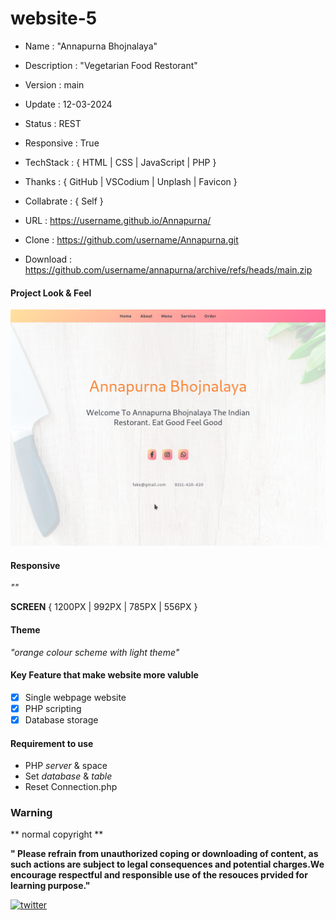 
# website-5

- Name : "Annapurna Bhojnalaya"

- Description : "Vegetarian Food Restorant"

- Version : main

- Update : 12-03-2024

- Status : REST

- Responsive : True

- TechStack : { HTML | CSS | JavaScript | PHP }

- Thanks : { GitHub | VSCodium | Unplash | Favicon }

- Collabrate : { Self }

- URL : https://username.github.io/Annapurna/

- Clone : https://github.com/username/Annapurna.git

- Download : https://github.com/username/annapurna/archive/refs/heads/main.zip

#### Project Look & Feel

![NETWORK_ERROR](./data/annapurnaHome.png)

#### Responsive

_""_

  **SCREEN** { 1200PX | 992PX | 785PX | 556PX }

#### Theme

_"orange colour scheme with light theme"_

#### Key Feature that make website more valuble

 - [x] Single webpage website
 - [X] PHP scripting
 - [x] Database storage

#### Requirement to use

-  PHP _server_ & space
-  Set _database_ & _table_
-  Reset Connection.php

### Warning

** normal copyright **

__" Please refrain from unauthorized coping or downloading of content, as such actions are subject to legal consequences and potential charges.We encourage respectful and responsible use of the resouces prvided for learning purpose."__

[![twitter](https://img.shields.io/badge/MayankDevil-1DA1F2?style=for-the-badge&logo=github&logoColor=white)](https://github.com/MayankDevil/)

